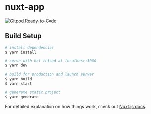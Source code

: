 # nuxt-app

[![Gitpod Ready-to-Code](https://img.shields.io/badge/Gitpod-Ready--to--Code-blue?logo=gitpod)](https://gitpod.io/start/#lavender-lynx-jbsi4dng/)

## Build Setup

```bash
# install dependencies
$ yarn install

# serve with hot reload at localhost:3000
$ yarn dev

# build for production and launch server
$ yarn build
$ yarn start

# generate static project
$ yarn generate
```

For detailed explanation on how things work, check out [Nuxt.js docs](https://nuxtjs.org).
